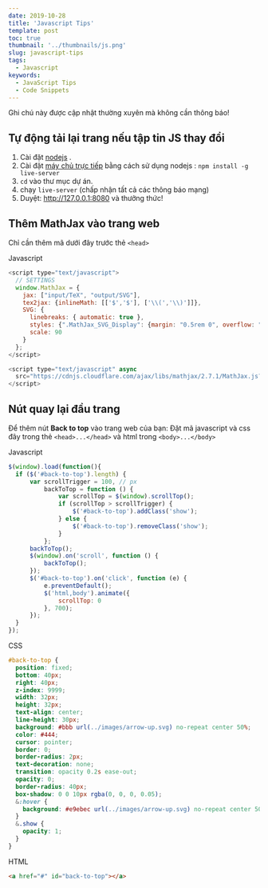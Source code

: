```yaml
---
date: 2019-10-28
title: 'Javascript Tips'
template: post
toc: true
thumbnail: '../thumbnails/js.png'
slug: javascript-tips
tags:
  - Javascript
keywords:
  - JavaScript Tips
  - Code Snippets
---
```


<div class="alert alert-success" role="alert" markdown="1">
Ghi chú này được cập nhật thường xuyên mà không cần thông báo!
</div>

## Tự động tải lại trang nếu tập tin JS thay đổi
1. Cài đặt <a href="https://nodejs.org/en/download/" rel="noopener noreferrer" target="_blank">nodejs</a> .
2. Cài đặt <a href="https://github.com/tapio/live-server" rel="noopener noreferrer" target="_blank">máy chủ trực tiếp</a> bằng cách sử dụng nodejs : `npm install -g live-server`
3. `cd` vào thư mục dự án.
4. chạy `live-server` (chấp nhận tất cả các thông báo mạng)
5. Duyệt: <a href="http://127.0.0.1:8080" rel="noopener noreferrer" target="_blank">http://127.0.0.1:8080</a> và thưởng thức!

## Thêm MathJax vào trang web
Chỉ cần thêm mã dưới đây trước thẻ `<head>`

<div class="filename">Javascript</div>

```javascript
<script type="text/javascript">
  // SETTINGS
  window.MathJax = {
    jax: ["input/TeX", "output/SVG"],
    tex2jax: {inlineMath: [['$','$'], ['\\(','\\)']]},
    SVG: {
      linebreaks: { automatic: true },
      styles: {".MathJax_SVG_Display": {margin: "0.5rem 0", overflow: "auto"}},
      scale: 90
    }
  };
</script>

<script type="text/javascript" async
  src="https://cdnjs.cloudflare.com/ajax/libs/mathjax/2.7.1/MathJax.js?config=TeX-MML-AM_SVG">
</script>
```

## Nút quay lại đầu trang
Để thêm nút **Back to top** vào trang web của bạn: Đặt mã javascript và css đây trong thẻ `<head>...</head>` và html trong `<body>...</body>`

<div class="filename">Javascript</div>

```javascript
$(window).load(function(){
  if ($('#back-to-top').length) {
      var scrollTrigger = 100, // px
          backToTop = function () {
              var scrollTop = $(window).scrollTop();
              if (scrollTop > scrollTrigger) {
                  $('#back-to-top').addClass('show');
              } else {
                  $('#back-to-top').removeClass('show');
              }
          };
      backToTop();
      $(window).on('scroll', function () {
          backToTop();
      });
      $('#back-to-top').on('click', function (e) {
          e.preventDefault();
          $('html,body').animate({
              scrollTop: 0
          }, 700);
      });
  }
});
```

<div class="filename">CSS</div>

```css
#back-to-top {
  position: fixed;
  bottom: 40px;
  right: 40px;
  z-index: 9999;
  width: 32px;
  height: 32px;
  text-align: center;
  line-height: 30px;
  background: #bbb url(../images/arrow-up.svg) no-repeat center 50%;
  color: #444;
  cursor: pointer;
  border: 0;
  border-radius: 2px;
  text-decoration: none;
  transition: opacity 0.2s ease-out;
  opacity: 0;
  border-radius: 40px;
  box-shadow: 0 0 10px rgba(0, 0, 0, 0.05);
  &:hover {
    background: #e9ebec url(../images/arrow-up.svg) no-repeat center 50%;
  }
  &.show {
    opacity: 1;
  }
}
```

<div class="filename">HTML</div>

```html
<a href="#" id="back-to-top"></a>
```